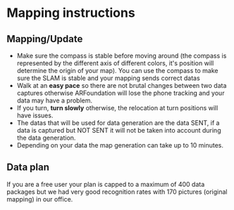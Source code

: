 # Mapping instructions

## Mapping/Update

- Make sure the compass is stable before moving around (the compass is represented by the different axis of different colors, it's position will determine the origin of your map). You can use the compass to make sure the SLAM is stable and your mapping sends correct datas
- Walk at an **easy pace** so there are not brutal changes between two data captures otherwise ARFoundation will lose the phone tracking and your data may have a problem.
- If you turn, **turn slowly** otherwise, the relocation at turn positions will have issues.
- The datas that will be used for data generation are the data SENT, if a data is captured but NOT SENT it will not be taken into account during the data generation.
- Depending on your data the map generation can take up to 10 minutes.

## Data plan
If you are a free user your plan is capped to a maximum of 400 data packages but we had very good recognition rates with 170 pictures (original mapping) in our office.
